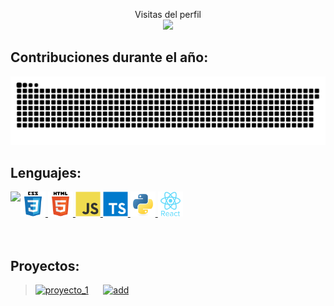 <p align="center">
  Visitas del perfil<br>
  <img src="https://profile-counter.glitch.me/Walter11S/count.svg" />
</p>

## Contribuciones durante el año:
<a href="#"><img src="github-contribution.svg"></a>

<h2 align="left">Lenguajes:</h2>
<a href="https://www.w3schools.com/css/" target="_blank"> <img src="https://raw.githubusercontent.com/devicons/devicon/master/icons/css3/css3-original-wordmark.svg" alt="css3" width="40" height="40"/> </a>
<a href="https://www.w3.org/html/" target="_blank"> <img src="https://raw.githubusercontent.com/devicons/devicon/master/icons/html5/html5-original-wordmark.svg" alt="html5" width="40" height="40"/> </a>
<a href="https://developer.mozilla.org/en-US/docs/Web/JavaScript" target="_blank"> <img src="https://raw.githubusercontent.com/devicons/devicon/master/icons/javascript/javascript-original.svg" alt="javascript" width="40" height="40"/> </a>
<a href="https://www.typescriptlang.org/" target="_blank"> <img src="https://raw.githubusercontent.com/devicons/devicon/master/icons/typescript/typescript-original.svg" alt="typescript" width="40" height="40"/> </a>
<a href="https://www.python.org" target="_blank"> <img src="https://raw.githubusercontent.com/devicons/devicon/master/icons/python/python-original.svg" alt="python" width="40" height="40"/> </a>
<a href="https://reactjs.org/" target="_blank"> <img src="https://raw.githubusercontent.com/devicons/devicon/master/icons/react/react-original-wordmark.svg" alt="react" width="40" height="40"/> </a>
<img align="left" src="https://github-readme-stats.vercel.app/api/top-langs?username=Walter11S&show_icons=true&locale=en&layout=compact"/>
<br>
<br>
<br>

## Proyectos:
> [![proyecto_1](https://badgen.net/badge/TerminalMc/Web/black?icon=github)](https://github.com/Walter11S/TerminallMc-Web)
&nbsp;&nbsp;&nbsp;&nbsp;
[![add](https://badgen.net/badge/Discord/Bot/black?icon=discord)](https://discord.com/oauth2/authorize?client_id=1016056366063964181&scope=bot%20applications.commands&permissions=2146958847)
<br>
